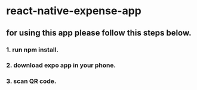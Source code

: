 # react-native-expense-app

## for using this app please follow this steps below.

### 1. run npm install.

### 2. download expo app in your phone.

### 3. scan QR code.
